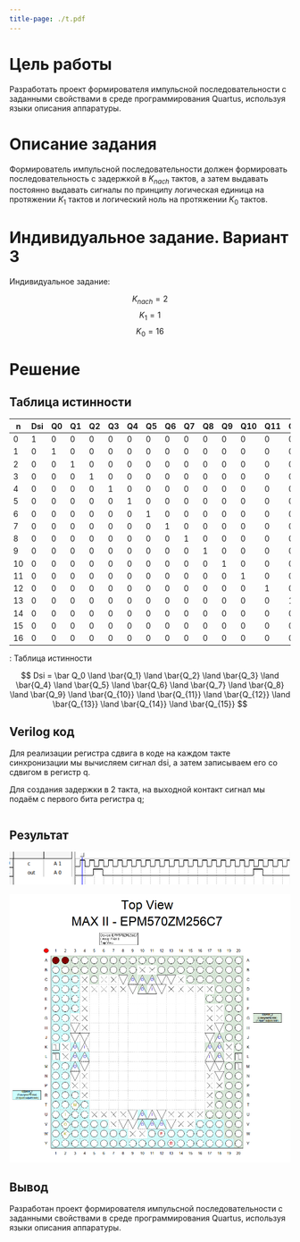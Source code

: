 ```yaml
---
title-page: ./t.pdf
---
```


# Цель работы

Разработать проект формирователя импульсной последовательности с заданными свойствами в среде программирования Quartus, используя языки описания аппаратуры.

# Описание задания

Формирователь импульсной последовательности должен формировать последовательность с задержкой в $K_{nach}$ тактов, а затем выдавать постоянно выдавать сигналы по принципу логическая единица на протяжении $K_1$ тактов и логический ноль на протяжении $K_0$ тактов.

# Индивидуальное задание. Вариант 3

Индивидуальное задание:

$$
K_{nach} = 2 
$$
$$
K_1 = 1
$$
$$
K_0 = 16
$$

# Решение

## Таблица истинности

| n   | Dsi | Q0  | Q1  | Q2  | Q3  | Q4  | Q5  | Q6  | Q7  | Q8  | Q9  | Q10 | Q11 | Q12 | Q13 | Q14 | Q15 |
| --- | --- | --- | --- | --- | --- | --- | --- | --- | --- | --- | --- | --- | --- | --- | --- | --- | --- |
| 0   | 1   | 0   | 0   | 0   | 0   | 0   | 0   | 0   | 0   | 0   | 0   | 0   | 0   | 0   | 0   | 0   | 0   |
| 1   | 0   | 1   | 0   | 0   | 0   | 0   | 0   | 0   | 0   | 0   | 0   | 0   | 0   | 0   | 0   | 0   | 0   |
| 2   | 0   | 0   | 1   | 0   | 0   | 0   | 0   | 0   | 0   | 0   | 0   | 0   | 0   | 0   | 0   | 0   | 0   |
| 3   | 0   | 0   | 0   | 1   | 0   | 0   | 0   | 0   | 0   | 0   | 0   | 0   | 0   | 0   | 0   | 0   | 0   |
| 4   | 0   | 0   | 0   | 0   | 1   | 0   | 0   | 0   | 0   | 0   | 0   | 0   | 0   | 0   | 0   | 0   | 0   |
| 5   | 0   | 0   | 0   | 0   | 0   | 1   | 0   | 0   | 0   | 0   | 0   | 0   | 0   | 0   | 0   | 0   | 0   |
| 6   | 0   | 0   | 0   | 0   | 0   | 0   | 1   | 0   | 0   | 0   | 0   | 0   | 0   | 0   | 0   | 0   | 0   |
| 7   | 0   | 0   | 0   | 0   | 0   | 0   | 0   | 1   | 0   | 0   | 0   | 0   | 0   | 0   | 0   | 0   | 0   |
| 8   | 0   | 0   | 0   | 0   | 0   | 0   | 0   | 0   | 1   | 0   | 0   | 0   | 0   | 0   | 0   | 0   | 0   |
| 9   | 0   | 0   | 0   | 0   | 0   | 0   | 0   | 0   | 0   | 1   | 0   | 0   | 0   | 0   | 0   | 0   | 0   |
| 10  | 0   | 0   | 0   | 0   | 0   | 0   | 0   | 0   | 0   | 0   | 1   | 0   | 0   | 0   | 0   | 0   | 0   |
| 11  | 0   | 0   | 0   | 0   | 0   | 0   | 0   | 0   | 0   | 0   | 0   | 1   | 0   | 0   | 0   | 0   | 0   |
| 12  | 0   | 0   | 0   | 0   | 0   | 0   | 0   | 0   | 0   | 0   | 0   | 0   | 1   | 0   | 0   | 0   | 0   |
| 13  | 0   | 0   | 0   | 0   | 0   | 0   | 0   | 0   | 0   | 0   | 0   | 0   | 0   | 1   | 0   | 0   | 0   |
| 14  | 0   | 0   | 0   | 0   | 0   | 0   | 0   | 0   | 0   | 0   | 0   | 0   | 0   | 0   | 1   | 0   | 0   |
| 15  | 0   | 0   | 0   | 0   | 0   | 0   | 0   | 0   | 0   | 0   | 0   | 0   | 0   | 0   | 0   | 1   | 0   |
| 16  | 0   | 0   | 0   | 0   | 0   | 0   | 0   | 0   | 0   | 0   | 0   | 0   | 0   | 0   | 0   | 0   | 1   |
: Таблица истинности

$$
Dsi = \bar Q_0 \land \bar{Q_1} \land \bar{Q_2} \land \bar{Q_3} \land \bar{Q_4} \land \bar{Q_5} \land \bar{Q_6} \land \bar{Q_7} \land \bar{Q_8} \land \bar{Q_9} \land \bar{Q_{10}} \land \bar{Q_{11}} \land \bar{Q_{12}} \land \bar{Q_{13}} \land \bar{Q_{14}} \land \bar{Q_{15}}
$$

## Verilog код

Для реализации регистра сдвига в коде на каждом такте синхронизации мы вычисляем сигнал dsi, а затем записываем его со сдвигом в регистр q.

Для создания задержки в 2 такта, на выходной контакт сигнал мы подаём с первого бита регистра q;

~~~{include=proj/fourth.v .verilog caption="a"}
~~~

## Результат

![Временная диаграмма](image.png)

![ПЛИС](image-1.png)

## Вывод

Разработан проект формирователя импульсной последовательности с заданными свойствами в среде программирования Quartus, используя языки описания аппаратуры.